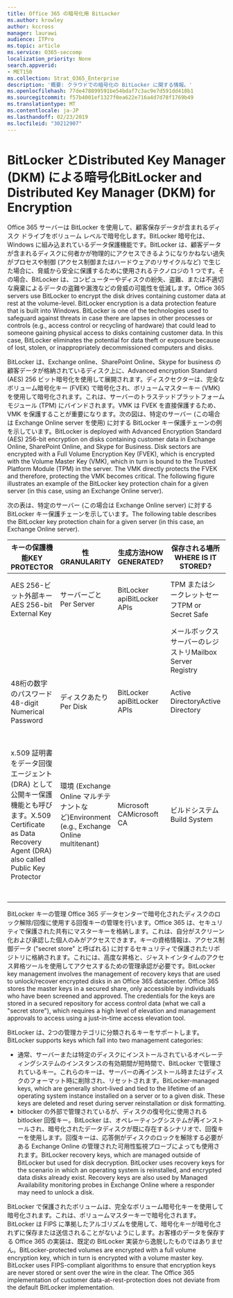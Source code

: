 ```yaml
---
title: Office 365 の暗号化用 BitLocker
ms.author: krowley
author: kccross
manager: laurawi
audience: ITPro
ms.topic: article
ms.service: O365-seccomp
localization_priority: None
search.appverid:
- MET150
ms.collection: Strat_O365_Enterprise
description: '概要: クラウドでの暗号化の BitLocker に関する情報。'
ms.openlocfilehash: 77de478899591be54bdaf7c3ac9e7d591dd418b1
ms.sourcegitcommit: f57b4001ef1327f0ea622e716a4d7d78f1769b49
ms.translationtype: MT
ms.contentlocale: ja-JP
ms.lasthandoff: 02/23/2019
ms.locfileid: "30212907"
---
```

# <a name="bitlocker-and-distributed-key-manager-dkm-for-encryption"></a><span data-ttu-id="f6d63-103">BitLocker とDistributed Key Manager (DKM) による暗号化</span><span class="sxs-lookup"><span data-stu-id="f6d63-103">BitLocker and Distributed Key Manager (DKM) for Encryption</span></span>
<span data-ttu-id="f6d63-p101">Office 365 サーバーは BitLocker を使用して、顧客保存データが含まれるディスク ドライブをボリューム レベルで暗号化します。BitLocker 暗号化は、Windows に組み込まれているデータ保護機能です。BitLocker は、顧客データが含まれるディスクに何者かが物理的にアクセスできるようになりかねない過失がプロセスや制御 (アクセス制御またはハードウェアのリサイクルなど) で生じた場合に、脅威から安全に保護するために使用されるテクノロジの 1 つです。その場合、BitLocker は、コンピューターやディスクの紛失、盗難、または不適切な廃棄によるデータの盗難や漏洩などの脅威の可能性を低減します。</span><span class="sxs-lookup"><span data-stu-id="f6d63-p101">Office 365 servers use BitLocker to encrypt the disk drives containing customer data at rest at the volume-level. BitLocker encryption is a data protection feature that is built into Windows. BitLocker is one of the technologies used to safeguard against threats in case there are lapses in other processes or controls (e.g., access control or recycling of hardware) that could lead to someone gaining physical access to disks containing customer data. In this case, BitLocker eliminates the potential for data theft or exposure because of lost, stolen, or inappropriately decommissioned computers and disks.</span></span>

<span data-ttu-id="f6d63-p102">BitLocker は、Exchange online、SharePoint Online、Skype for business の顧客データが格納されているディスク上に、Advanced encryption Standard (AES) 256 ビット暗号化を使用して展開されます。ディスクセクターは、完全なボリューム暗号化キー (FVEK) で暗号化され、ボリュームマスターキー (VMK) を使用して暗号化されます。これは、サーバーのトラステッドプラットフォームモジュール (TPM) にバインドされます。VMK は FVEK を直接保護するため、VMK を保護することが重要になります。次の図は、特定のサーバー (この場合は Exchange Online server を使用) に対する BitLocker キー保護チェーンの例を示しています。</span><span class="sxs-lookup"><span data-stu-id="f6d63-p102">BitLocker is deployed with Advanced Encryption Standard (AES) 256-bit encryption on disks containing customer data in Exchange Online, SharePoint Online, and Skype for Business. Disk sectors are encrypted with a Full Volume Encryption Key (FVEK), which is encrypted with the Volume Master Key (VMK), which in turn is bound to the Trusted Platform Module (TPM) in the server. The VMK directly protects the FVEK and therefore, protecting the VMK becomes critical. The following figure illustrates an example of the BitLocker key protection chain for a given server (in this case, using an Exchange Online server).</span></span>

<span data-ttu-id="f6d63-112">次の表は、特定のサーバー (この場合は Exchange Online server) に対する BitLocker キー保護チェーンを示しています。</span><span class="sxs-lookup"><span data-stu-id="f6d63-112">The following table describes the BitLocker key protection chain for a given server (in this case, an Exchange Online server).</span></span>

| <span data-ttu-id="f6d63-113">キーの保護機能</span><span class="sxs-lookup"><span data-stu-id="f6d63-113">KEY PROTECTOR</span></span> | <span data-ttu-id="f6d63-114">性</span><span class="sxs-lookup"><span data-stu-id="f6d63-114">GRANULARITY</span></span> | <span data-ttu-id="f6d63-115">生成方法</span><span class="sxs-lookup"><span data-stu-id="f6d63-115">HOW GENERATED?</span></span> | <span data-ttu-id="f6d63-116">保存される場所</span><span class="sxs-lookup"><span data-stu-id="f6d63-116">WHERE IS IT STORED?</span></span> | <span data-ttu-id="f6d63-117">保護</span><span class="sxs-lookup"><span data-stu-id="f6d63-117">PROTECTION</span></span> |
|--------------------------------------------------------------------------------|-------------------------------------------------|----------------|-------------------------|--------------------------------------------------------------------------------------------------|
| <span data-ttu-id="f6d63-118">AES 256-ビット外部キー</span><span class="sxs-lookup"><span data-stu-id="f6d63-118">AES 256-bit External Key</span></span> | <span data-ttu-id="f6d63-119">サーバーごと</span><span class="sxs-lookup"><span data-stu-id="f6d63-119">Per Server</span></span> | <span data-ttu-id="f6d63-120">BitLocker api</span><span class="sxs-lookup"><span data-stu-id="f6d63-120">BitLocker APIs</span></span> | <span data-ttu-id="f6d63-121">TPM またはシークレットセーフ</span><span class="sxs-lookup"><span data-stu-id="f6d63-121">TPM or Secret Safe</span></span> | <span data-ttu-id="f6d63-122">ロックボックス/アクセス制御</span><span class="sxs-lookup"><span data-stu-id="f6d63-122">Lockbox / Access Control</span></span> |
|  |  |  | <span data-ttu-id="f6d63-123">メールボックスサーバーのレジストリ</span><span class="sxs-lookup"><span data-stu-id="f6d63-123">Mailbox Server Registry</span></span> | <span data-ttu-id="f6d63-124">TPM 暗号化</span><span class="sxs-lookup"><span data-stu-id="f6d63-124">TPM encrypted</span></span> |
| <span data-ttu-id="f6d63-125">48桁の数字のパスワード</span><span class="sxs-lookup"><span data-stu-id="f6d63-125">48-digit Numerical Password</span></span> | <span data-ttu-id="f6d63-126">ディスクあたり</span><span class="sxs-lookup"><span data-stu-id="f6d63-126">Per Disk</span></span> | <span data-ttu-id="f6d63-127">BitLocker api</span><span class="sxs-lookup"><span data-stu-id="f6d63-127">BitLocker APIs</span></span> | <span data-ttu-id="f6d63-128">Active Directory</span><span class="sxs-lookup"><span data-stu-id="f6d63-128">Active Directory</span></span> | <span data-ttu-id="f6d63-129">ロックボックス/アクセス制御</span><span class="sxs-lookup"><span data-stu-id="f6d63-129">Lockbox / Access Control</span></span> |
| <span data-ttu-id="f6d63-130">x.509 証明書をデータ回復エージェント (DRA) として公開キー保護機能とも呼びます。</span><span class="sxs-lookup"><span data-stu-id="f6d63-130">X.509 Certificate as Data Recovery Agent (DRA) also called Public Key Protector</span></span> | <span data-ttu-id="f6d63-131">環境 (Exchange Online マルチテナントなど)</span><span class="sxs-lookup"><span data-stu-id="f6d63-131">Environment (e.g., Exchange Online multitenant)</span></span> | <span data-ttu-id="f6d63-132">Microsoft CA</span><span class="sxs-lookup"><span data-stu-id="f6d63-132">Microsoft CA</span></span> | <span data-ttu-id="f6d63-133">ビルドシステム</span><span class="sxs-lookup"><span data-stu-id="f6d63-133">Build System</span></span> | <span data-ttu-id="f6d63-p103">秘密キーへの完全なパスワードを持っているユーザーはいません。パスワードは、[物理的な保護] の下にあります。</span><span class="sxs-lookup"><span data-stu-id="f6d63-p103">No one user has the full password to the private key. The password is under physical protection.</span></span> |


<span data-ttu-id="f6d63-p104">BitLocker キーの管理 Office 365 データセンターで暗号化されたディスクのロック解除/回復に使用する回復キーの管理を行います。Office 365 は、セキュリティで保護された共有にマスターキーを格納します。これは、自分がスクリーン化および承認した個人のみがアクセスできます。キーの資格情報は、アクセス制御データ ("secret store" と呼ばれる) に対するセキュリティで保護されたリポジトリに格納されます。これには、高度な昇格と、ジャストインタイムのアクセス昇格ツールを使用してアクセスするための管理承認が必要です。</span><span class="sxs-lookup"><span data-stu-id="f6d63-p104">BitLocker key management involves the management of recovery keys that are used to unlock/recover encrypted disks in an Office 365 datacenter. Office 365 stores the master keys in a secured share, only accessible by individuals who have been screened and approved. The credentials for the keys are stored in a secured repository for access control data (what we call a "secret store"), which requires a high level of elevation and management approvals to access using a just-in-time access elevation tool.</span></span>

<span data-ttu-id="f6d63-139">BitLocker は、2つの管理カテゴリに分類されるキーをサポートします。</span><span class="sxs-lookup"><span data-stu-id="f6d63-139">BitLocker supports keys which fall into two management categories:</span></span>
- <span data-ttu-id="f6d63-p105">通常、サーバーまたは特定のディスクにインストールされているオペレーティングシステムのインスタンスの有効期間が短時間で、BitLocker で管理されているキー。これらのキーは、サーバーの再インストール時またはディスクのフォーマット時に削除され、リセットされます。</span><span class="sxs-lookup"><span data-stu-id="f6d63-p105">BitLocker-managed keys, which are generally short-lived and tied to the lifetime of an operating system instance installed on a server or to a given disk. These keys are deleted and reset during server reinstallation or disk formatting.</span></span>
- <span data-ttu-id="f6d63-p106">bitlocker の外部で管理されているが、ディスクの復号化に使用される bitlocker 回復キー。BitLocker は、オペレーティングシステムが再インストールされ、暗号化されたデータディスクが既に存在するシナリオで、回復キーを使用します。回復キーは、応答側がディスクのロックを解除する必要がある Exchange Online の管理された可用性監視プローブによっても使用されます。</span><span class="sxs-lookup"><span data-stu-id="f6d63-p106">BitLocker recovery keys, which are managed outside of BitLocker but used for disk decryption. BitLocker uses recovery keys for the scenario in which an operating system is reinstalled, and encrypted data disks already exist. Recovery keys are also used by Managed Availability monitoring probes in Exchange Online where a responder may need to unlock a disk.</span></span>

<span data-ttu-id="f6d63-p107">BitLocker で保護されたボリュームは、完全なボリューム暗号化キーを使用して暗号化されます。これは、ボリュームマスターキーで暗号化されます。BitLocker は FIPS に準拠したアルゴリズムを使用して、暗号化キーが暗号化されずに保存または送信されることがないようにします。お客様のデータを保存する Office 365 の実装は、既定の BitLocker 実装から逸脱したものではありません。</span><span class="sxs-lookup"><span data-stu-id="f6d63-p107">BitLocker-protected volumes are encrypted with a full volume encryption key, which in turn is encrypted with a volume master key. BitLocker uses FIPS-compliant algorithms to ensure that encryption keys are never stored or sent over the wire in the clear. The Office 365 implementation of customer data-at-rest-protection does not deviate from the default BitLocker implementation.</span></span>